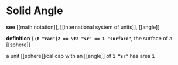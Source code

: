 # Solid Angle

**see** [[math notation]], [[international system of units]], [[angle]]

**definition** **`[\t "rad"]2 == \t2 "sr" == 1 "surface"`**, the surface of a [[sphere]]

a unit [[sphere]]ical cap with an [[angle]] of **`1 "sr"`** has area **`1`**
